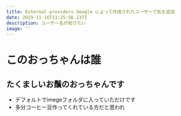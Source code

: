 ```yaml
---
title: External providers Google によって作成されたユーザーで気を追加
date: 2019-11-16T11:25:56.137Z
description: ユーザー名が知りたい
image: ''
---
```

# このおっちゃんは誰
## たくましいお鬚のおっちゃんです
- デフォルトでimegeフォルダに入っていただけです
- 多分コーヒー豆作ってくれている方だと思われ
